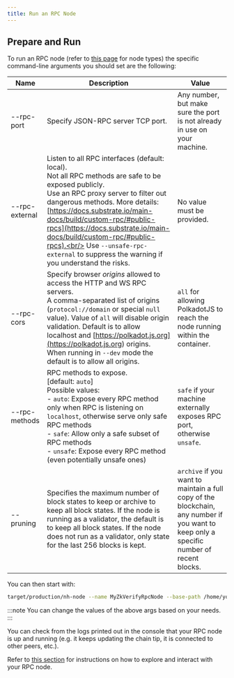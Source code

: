 ```yaml
---
title: Run an RPC Node
---
```


## Prepare and Run

To run an RPC node (refer to [this page](../01-preliminaries.md#node-types.md) for node types) the specific command-line arguments you should set are the following:

| Name            | Description                                                                                                                                                                                                 | Value                                                                     |
| -------------   | ----------------------------------------------------------------------------------------------------------------------------------------------------------------------------------------------------------- | ------------------------------------------------------------------------- |
| --rpc-port      | Specify JSON-RPC server TCP port.                                                                                                                                                                           | Any number, but make sure the port is not already in use on your machine. |
| --rpc-external  | Listen to all RPC interfaces (default: local).<br/> Not all RPC methods are safe to be exposed publicly.<br/> Use an RPC proxy server to filter out dangerous methods. More details: [https://docs.substrate.io/main-docs/build/custom-rpc/#public-rpcs](https://docs.substrate.io/main-docs/build/custom-rpc/#public-rpcs).<br/> Use `--unsafe-rpc-external` to suppress the warning if you understand the risks. | No value must be provided. |
| --rpc-cors      | Specify browser *origins* allowed to access the HTTP and WS RPC servers.<br/> A comma-separated list of origins (`protocol://domain` or special `null` value). Value of `all` will disable origin validation. Default is to allow localhost and [https://polkadot.js.org](<https://polkadot.js.org>) origins. When running in `--dev` mode the default is to allow all origins. | `all` for allowing PolkadotJS to reach the node running within the container. |
| --rpc-methods   | RPC methods to expose. <br/> [default: `auto`]<br/> Possible values:<br/> - `auto`: Expose every RPC method only when RPC is listening on `localhost`, otherwise serve only safe RPC methods<br/> - `safe`: Allow only a safe subset of RPC methods<br/> - `unsafe`: Expose every RPC method (even potentially unsafe ones) | `safe` if your machine externally exposes RPC port, otherwise `unsafe`. |
| --pruning       | Specifies the maximum number of block states to keep or archive to keep all block states. If the node is running as a validator, the default is to keep all block states. If the node does not run as a validator, only state for the last 256 blocks is kept. | `archive` if you want to maintain a full copy of the blockchain, any number if you want to keep only a specific number of recent blocks. |

You can then start with:

```bash
target/production/nh-node --name MyZkVerifyRpcNode --base-path /home/your_user/rpc_node_data --chain test --port 30555 --rpc-port 9944 --rpc-external --rpc-cors all --rpc-methods safe --pruning archive
```

:::note
You can change the values of the above args based on your needs.
:::

You can check from the logs printed out in the console that your RPC node is up and running (e.g. it keeps updating the chain tip, it is connected to other peers, etc.).

Refer to [this section](../02-run_using_docker/02-run-rpc-node.md#explore-and-interact-with-the-node) for instructions on how to explore and interact with your RPC node.

